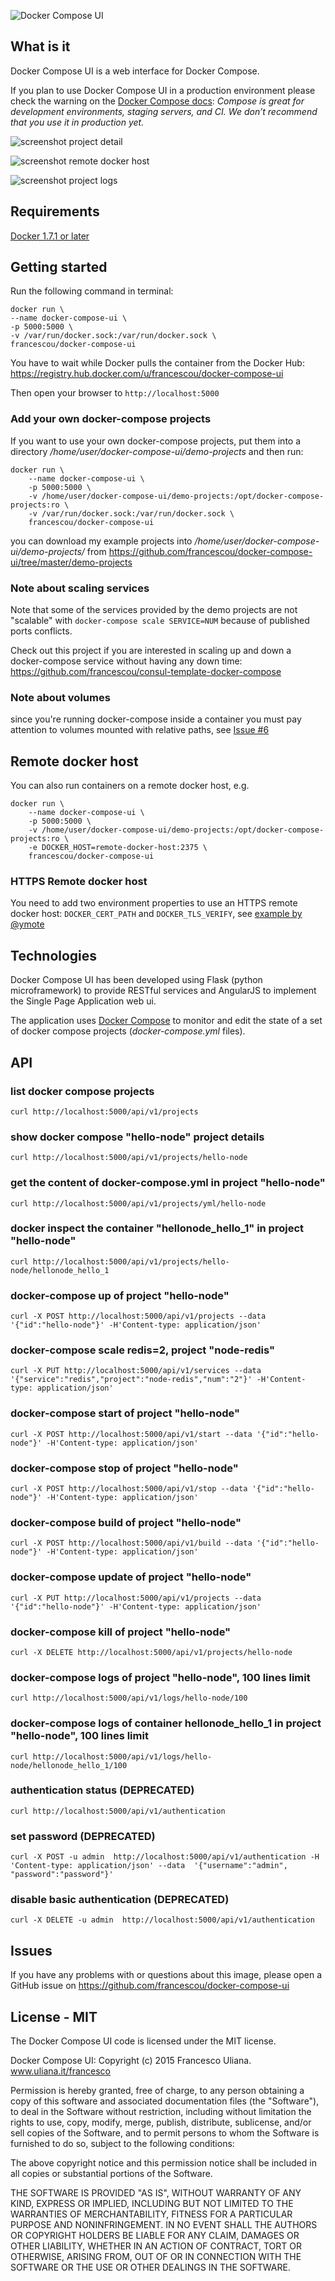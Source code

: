 ![Docker Compose UI](https://raw.githubusercontent.com/francescou/docker-compose-ui/master/static/images/logo.png)

## What is it

Docker Compose UI is a web interface for Docker Compose.

If you plan to use Docker Compose UI in a production environment please check the warning on the [Docker Compose docs](https://docs.docker.com/compose/#build-and-run-your-app-with-compose#overview-of-docker-compose): _Compose is great for development environments, staging servers, and CI. We don’t recommend that you use it in production yet._

![screenshot project detail](https://raw.githubusercontent.com/francescou/docker-compose-ui/master/screenshots/project-detail.png)


![screenshot remote docker host](https://raw.githubusercontent.com/francescou/docker-compose-ui/master/screenshots/remote-host.png)

![screenshot project logs](https://raw.githubusercontent.com/francescou/docker-compose-ui/master/screenshots/logs.png)

## Requirements

[Docker 1.7.1 or later](https://github.com/docker/compose/releases/tag/1.4.2)

## Getting started

Run the following command in terminal:

    docker run \
    --name docker-compose-ui \
    -p 5000:5000 \
    -v /var/run/docker.sock:/var/run/docker.sock \
    francescou/docker-compose-ui

You have to wait while Docker pulls the container from the Docker Hub: https://registry.hub.docker.com/u/francescou/docker-compose-ui

Then open your browser to `http://localhost:5000`

### Add your own docker-compose projects

If you want to use your own docker-compose projects, put them into a directory */home/user/docker-compose-ui/demo-projects* and then run:

    docker run \
        --name docker-compose-ui \
        -p 5000:5000 \
        -v /home/user/docker-compose-ui/demo-projects:/opt/docker-compose-projects:ro \
        -v /var/run/docker.sock:/var/run/docker.sock \
        francescou/docker-compose-ui

you can download my example projects into */home/user/docker-compose-ui/demo-projects/* from https://github.com/francescou/docker-compose-ui/tree/master/demo-projects

### Note about scaling services

Note that some of the services provided by the demo projects are not "scalable" with `docker-compose scale SERVICE=NUM` because of published ports conflicts.

Check out this project if you are interested in scaling up and down a docker-compose service without having any down time: https://github.com/francescou/consul-template-docker-compose


### Note about volumes

since you're running docker-compose inside a container you must pay attention to volumes mounted with relative paths, see [Issue #6](https://github.com/francescou/docker-compose-ui/issues/6)

## Remote docker host

You can also run containers on a remote docker host, e.g.

    docker run \
        --name docker-compose-ui \
        -p 5000:5000 \
        -v /home/user/docker-compose-ui/demo-projects:/opt/docker-compose-projects:ro \
        -e DOCKER_HOST=remote-docker-host:2375 \
        francescou/docker-compose-ui


### HTTPS Remote docker host

You need to add two environment properties to use an HTTPS remote docker host: `DOCKER_CERT_PATH` and `DOCKER_TLS_VERIFY`, see [example by @ymote](https://github.com/francescou/docker-compose-ui/issues/5#issuecomment-135697832)

## Technologies

Docker Compose UI has been developed using Flask (python microframework) to provide RESTful services and AngularJS to implement the Single Page Application web ui.

The application uses [Docker Compose](https://docs.docker.com/compose) to monitor and edit the state of a set of docker compose projects (*docker-compose.yml* files).


## API

### list docker compose projects

    curl http://localhost:5000/api/v1/projects

### show docker compose "hello-node" project details

    curl http://localhost:5000/api/v1/projects/hello-node

### get the content of docker-compose.yml in project "hello-node"

    curl http://localhost:5000/api/v1/projects/yml/hello-node

### docker inspect the container "hellonode_hello_1" in project "hello-node"

    curl http://localhost:5000/api/v1/projects/hello-node/hellonode_hello_1

### docker-compose up of project "hello-node"

    curl -X POST http://localhost:5000/api/v1/projects --data '{"id":"hello-node"}' -H'Content-type: application/json'

### docker-compose scale redis=2, project "node-redis"

    curl -X PUT http://localhost:5000/api/v1/services --data '{"service":"redis","project":"node-redis","num":"2"}' -H'Content-type: application/json'

### docker-compose start of project "hello-node"

    curl -X POST http://localhost:5000/api/v1/start --data '{"id":"hello-node"}' -H'Content-type: application/json'

### docker-compose stop of project "hello-node"

    curl -X POST http://localhost:5000/api/v1/stop --data '{"id":"hello-node"}' -H'Content-type: application/json'

### docker-compose build of project "hello-node"

    curl -X POST http://localhost:5000/api/v1/build --data '{"id":"hello-node"}' -H'Content-type: application/json'

### docker-compose update of project "hello-node"

    curl -X PUT http://localhost:5000/api/v1/projects --data '{"id":"hello-node"}' -H'Content-type: application/json'

### docker-compose kill of project "hello-node"

    curl -X DELETE http://localhost:5000/api/v1/projects/hello-node

### docker-compose logs of project "hello-node", 100 lines limit

    curl http://localhost:5000/api/v1/logs/hello-node/100

### docker-compose logs of container hellonode_hello_1 in project "hello-node", 100 lines limit

    curl http://localhost:5000/api/v1/logs/hello-node/hellonode_hello_1/100

### authentication status (DEPRECATED)

    curl http://localhost:5000/api/v1/authentication

### set password (DEPRECATED)

    curl -X POST -u admin  http://localhost:5000/api/v1/authentication -H 'Content-type: application/json' --data  '{"username":"admin", "password":"password"}'

### disable basic authentication (DEPRECATED)

    curl -X DELETE -u admin  http://localhost:5000/api/v1/authentication


## Issues

If you have any problems with or questions about this image, please open a GitHub issue on https://github.com/francescou/docker-compose-ui

## License - MIT

The Docker Compose UI code is licensed under the MIT license.

Docker Compose UI: Copyright (c) 2015 Francesco Uliana. www.uliana.it/francesco

Permission is hereby granted, free of charge, to any person obtaining a copy
of this software and associated documentation files (the "Software"), to deal
in the Software without restriction, including without limitation the rights
to use, copy, modify, merge, publish, distribute, sublicense, and/or sell
copies of the Software, and to permit persons to whom the Software is
furnished to do so, subject to the following conditions:

The above copyright notice and this permission notice shall be included in
all copies or substantial portions of the Software.

THE SOFTWARE IS PROVIDED "AS IS", WITHOUT WARRANTY OF ANY KIND, EXPRESS OR
IMPLIED, INCLUDING BUT NOT LIMITED TO THE WARRANTIES OF MERCHANTABILITY,
FITNESS FOR A PARTICULAR PURPOSE AND NONINFRINGEMENT. IN NO EVENT SHALL THE
AUTHORS OR COPYRIGHT HOLDERS BE LIABLE FOR ANY CLAIM, DAMAGES OR OTHER
LIABILITY, WHETHER IN AN ACTION OF CONTRACT, TORT OR OTHERWISE, ARISING FROM,
OUT OF OR IN CONNECTION WITH THE SOFTWARE OR THE USE OR OTHER DEALINGS IN
THE SOFTWARE.


